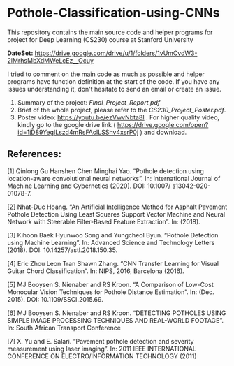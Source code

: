 # Pothole-Classification-using-CNNs
This repository contains the main source code and helper programs for project for Deep Learning (CS230) course at Stanford University

**DateSet:** https://drive.google.com/drive/u/1/folders/1vUmCvdW3-2lMrhsMbXdMWeLcEz__Ocuy

I tried to comment on the main code as much as possible and helper programs have function definition at the start of the code. If you have any issues understanding it, don't hesitate to send an email or create an issue.

1. Summary of the project: *Final_Project_Report.pdf*  
2. Brief of the whole project, please refer to the *CS230_Project_Poster.pdf*.   
3. Poster video: https://youtu.be/ezVwvNbta8I . For higher quality video, kindly go to the google drive link ( https://drive.google.com/open?id=1jD89YegILszd4mRsFAcILSShv4xsrP0j ) and download.


## References:

[1] Qinlong Gu Hanshen Chen Minghai Yao. “Pothole detection using location-aware convolutional neural networks”. In: International Journal of Machine Learning and Cybernetics (2020). DOI: 10.1007/ s13042-020-01078-7.

[2] Nhat-Duc Hoang. “An Artificial Intelligence Method for Asphalt Pavement Pothole Detection Using Least Squares Support Vector Machine and Neural Network with Steerable Filter-Based Feature Extraction”. In: (2018).

[3] Kihoon Baek Hyunwoo Song and Yungcheol Byun. “Pothole Detection using Machine Learning”. In: Advanced Science and Technology Letters (2018). DOI: 10.14257/astl.2018.150.35.

[4] Eric Zhou Leon Tran Shawn Zhang. “CNN Transfer Learning for Visual Guitar Chord Classification”. In: NIPS, 2016, Barcelona (2016).

[5] MJ Booysen S. Nienaber and RS Kroon. “A Comparison of Low-Cost Monocular Vision Techniques for Pothole Distance Estimation”. In: (Dec. 2015). DOI: 10.1109/SSCI.2015.69.

[6] MJ Booysen S. Nienaber and RS Kroon. “DETECTING POTHOLES USING SIMPLE IMAGE PROCESSING TECHNIQUES AND REAL-WORLD FOOTAGE”. In: South African Transport Conference

[7] X. Yu and E. Salari. “Pavement pothole detection and severity measurement using laser imaging”. In: 2011 IEEE INTERNATIONAL CONFERENCE ON ELECTRO/INFORMATION TECHNOLOGY (2011)
